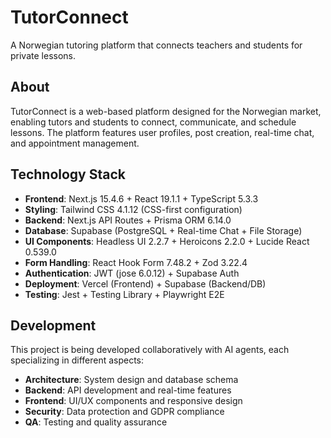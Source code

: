 # TutorConnect


A Norwegian tutoring platform that connects teachers and students for private lessons.

## About

TutorConnect is a web-based platform designed for the Norwegian market, enabling tutors and students to connect, communicate, and schedule lessons. The platform features user profiles, post creation, real-time chat, and appointment management.

## Technology Stack

- **Frontend**: Next.js 15.4.6 + React 19.1.1 + TypeScript 5.3.3
- **Styling**: Tailwind CSS 4.1.12 (CSS-first configuration)
- **Backend**: Next.js API Routes + Prisma ORM 6.14.0
- **Database**: Supabase (PostgreSQL + Real-time Chat + File Storage)
- **UI Components**: Headless UI 2.2.7 + Heroicons 2.2.0 + Lucide React 0.539.0
- **Form Handling**: React Hook Form 7.48.2 + Zod 3.22.4
- **Authentication**: JWT (jose 6.0.12) + Supabase Auth
- **Deployment**: Vercel (Frontend) + Supabase (Backend/DB)
- **Testing**: Jest + Testing Library + Playwright E2E

## Development

This project is being developed collaboratively with AI agents, each specializing in different aspects:

- **Architecture**: System design and database schema
- **Backend**: API development and real-time features
- **Frontend**: UI/UX components and responsive design
- **Security**: Data protection and GDPR compliance
- **QA**: Testing and quality assurance